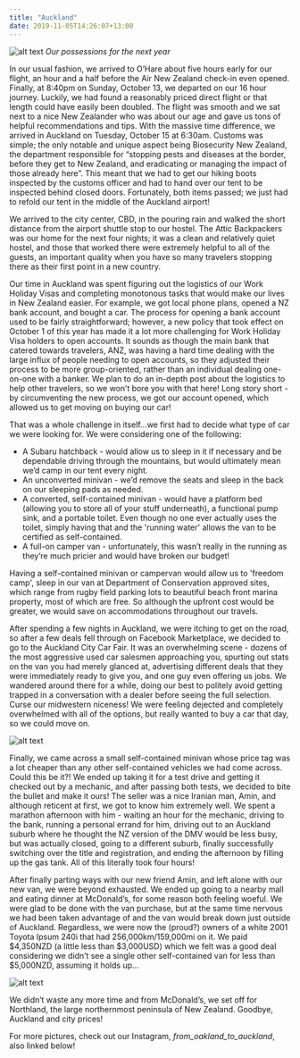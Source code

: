 ```yaml
---
title: "Auckland"
date: 2019-11-05T14:26:07+13:00
---
```


![alt text](https://res.cloudinary.com/dqsylhojv/image/upload/w_700,q_auto/v1572922172/hanswustrack.com/auckland/IMG_7297_cnbufg.jpg "Our possessions for the next year")
_Our possessions for the next year_

In our usual fashion, we arrived to O’Hare about five hours early for our flight, an hour and a half before the Air New Zealand check-in even opened. Finally, at 8:40pm on Sunday, October 13, we departed on our 16 hour journey. Luckily, we had found a reasonably priced direct flight or that length could have easily been doubled. The flight was smooth and we sat next to a nice New Zealander who was about our age and gave us tons of helpful recommendations and tips. With the massive time difference, we arrived in Auckland on Tuesday, October 15 at 6:30am. Customs was simple; the only notable and unique aspect being Biosecurity New Zealand, the department responsible for “stopping pests and diseases at the border, before they get to New Zealand, and eradicating or managing the impact of those already here”. This meant that we had to get our hiking boots inspected by the customs officer and had to hand over our tent to be inspected behind closed doors. Fortunately, both items passed; we just had to refold our tent in the middle of the Auckland airport! 

We arrived to the city center, CBD, in the pouring rain and walked the short distance from the airport shuttle stop to our hostel. The Attic Backpackers was our home for the next four nights; it was a clean and relatively quiet hostel, and those that worked there were extremely helpful to all of the guests, an important quality when you have so many travelers stopping there as their first point in a new country. 

Our time in Auckland was spent figuring out the logistics of our Work Holiday Visas and completing monotonous tasks that would make our lives in New Zealand easier. For example, we got local phone plans, opened a NZ bank account, and bought a car. The process for opening a bank account used to be fairly straightforward; however, a new policy that took effect on October 1 of this year has made it a lot more challenging for Work Holiday Visa holders to open accounts. It sounds as though the main bank that catered towards travelers, ANZ, was having a hard time dealing with the large influx of people needing to open accounts, so they adjusted their process to be more group-oriented, rather than an individual dealing one-on-one with a banker. We plan to do an in-depth post about the logistics to help other travelers, so we won’t bore you with that here! Long story short - by circumventing the new process, we got our account opened, which allowed us to get moving on buying our car! 

That was a whole challenge in itself...we first had to decide what type of car we were looking for. We were considering one of the following:

- A Subaru hatchback - would allow us to sleep in it if necessary and be dependable driving through the mountains, but would ultimately mean we’d camp in our tent every night.
- An unconverted minivan - we’d remove the seats and sleep in the back on our sleeping pads as needed.
- A converted, self-contained minivan - would have a platform bed (allowing you to store all of your stuff underneath), a functional pump sink, and a portable toilet. Even though no one ever actually uses the toilet, simply having that and the 'running water' allows the van to be certified as self-contained.
- A full-on camper van - unfortunately, this wasn’t really in the running as they’re much pricier and would have broken our budget!

Having a self-contained minivan or campervan would allow us to 'freedom camp', sleep in our van at Department of Conservation approved sites, which range from rugby field parking lots to beautiful beach front marina property, most of which are free. So although the upfront cost would be greater, we would save on accommodations throughout our travels.

After spending a few nights in Auckland, we were itching to get on the road, so after a few deals fell through on Facebook Marketplace, we decided to go to the Auckland City Car Fair. It was an overwhelming scene - dozens of the most aggressive used car salesmen approaching you, spurting out stats on the van you had merely glanced at, advertising different deals that they were immediately ready to give you, and one guy even offering us jobs. We wandered around there for a while, doing our best to politely avoid getting trapped in a conversation with a dealer before seeing the full selection. Curse our midwestern niceness! We were feeling dejected and completely overwhelmed with all of the options, but really wanted to buy a car that day, so we could move on.

![alt text](https://res.cloudinary.com/dqsylhojv/image/upload/w_700,q_auto/v1572921835/hanswustrack.com/auckland/IMG_5023_u9i8wb.jpg "Mayo")

Finally, we came across a small self-contained minivan whose price tag was a lot cheaper than any other self-contained vehicles we had come across. Could this be it?! We ended up taking it for a test drive and getting it checked out by a mechanic, and after passing both tests, we decided to bite the bullet and make it ours! The seller was a nice Iranian man, Amin, and although reticent at first, we got to know him extremely well. We spent a marathon afternoon with him - waiting an hour for the mechanic, driving to the bank, running a personal errand for him, driving out to an Auckland suburb where he thought the NZ version of the DMV would be less busy, but was actually closed, going to a different suburb, finally successfully switching over the title and registration, and ending the afternoon by filling up the gas tank. All of this literally took four hours!

After finally parting ways with our new friend Amin, and left alone with our new van, we were beyond exhausted. We ended up going to a nearby mall and eating dinner at McDonald’s, for some reason both feeling woeful. We were glad to be done with the van purchase, but at the same time nervous we had been taken advantage of and the van would break down just outside of Auckland. Regardless, we were now the (proud?) owners of a white 2001 Toyota Ipsum 240i that had 256,000km/159,000mi on it. We paid $4,350NZD (a little less than $3,000USD) which we felt was a good deal considering we didn’t see a single other self-contained van for less than $5,000NZD, assuming it holds up...

![alt text](https://res.cloudinary.com/dqsylhojv/image/upload/w_700,q_auto/v1572919091/hanswustrack.com/auckland/IMG_5210_jynkhn.jpg "Camping views")

We didn’t waste any more time and from McDonald’s, we set off for Northland, the large northernmost peninsula of New Zealand. Goodbye, Auckland and city prices! 

For more pictures, check out our Instagram, *from_oakland_to_auckland*, also linked below!